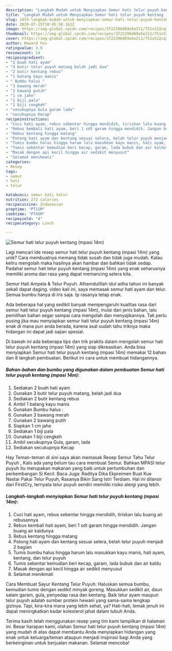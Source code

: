 ```yaml
---
description: "Langkah Mudah untuk Menyiapkan Semur hati telur puyuh kentang (mpasi 14m) yang Sempurna"
title: "Langkah Mudah untuk Menyiapkan Semur hati telur puyuh kentang (mpasi 14m) yang Sempurna"
slug: 1455-langkah-mudah-untuk-menyiapkan-semur-hati-telur-puyuh-kentang-mpasi-14m-yang-sempurna
date: 2020-07-15T10:45:50.161Z
image: https://img-global.cpcdn.com/recipes/3f22396d69a5e211/751x532cq70/semur-hati-telur-puyuh-kentang-mpasi-14m-foto-resep-utama.jpg
thumbnail: https://img-global.cpcdn.com/recipes/3f22396d69a5e211/751x532cq70/semur-hati-telur-puyuh-kentang-mpasi-14m-foto-resep-utama.jpg
cover: https://img-global.cpcdn.com/recipes/3f22396d69a5e211/751x532cq70/semur-hati-telur-puyuh-kentang-mpasi-14m-foto-resep-utama.jpg
author: Howard Fox
ratingvalue: 3.9
reviewcount: 14
recipeingredient:
- "2 buah hati ayam"
- "3 butir telur puyuh matang belah jadi dua"
- "2 butir kentang rebus"
- "1 batang kayu manis"
- " Bumbu halus "
- "3 bawang merah"
- "2 bawang putih"
- "1 cm jahe"
- "1 biji pala"
- "1 biji cengkeh"
- "secukupnya Gula garam lada"
- "secukupnya Kecap"
recipeinstructions:
- "Cuci hati ayam, rebus sebentar hingga mendidih, tiriskan lalu buang air rebusannya"
- "Rebus kembali hati ayam, beri 1 sdt garam hingga mendidih. Jangan buang air kaldunya"
- "Rebus kentang hingga matang"
- "Potong hati ayam dan kentang sesuai selera, belah telur puyuh menjadi 2 bagian"
- "Tumis bumbu halus hingga harum lalu masukkan kayu manis, hati ayam, kentang, dan telur puyuh"
- "Tumis sebentar kemudian beri kecap, garam, lada bubuk dan air kaldu"
- "Masak dengan api kecil hingga air sedikit menyusut"
- "Selamat menikmati"
categories:
- Resep
tags:
- semur
- hati
- telur

katakunci: semur hati telur 
nutrition: 272 calories
recipecuisine: Indonesian
preptime: "PT11M"
cooktime: "PT45M"
recipeyield: "4"
recipecategory: Lunch

---
```



![Semur hati telur puyuh kentang (mpasi 14m)](https://img-global.cpcdn.com/recipes/3f22396d69a5e211/751x532cq70/semur-hati-telur-puyuh-kentang-mpasi-14m-foto-resep-utama.jpg)

Lagi mencari ide resep semur hati telur puyuh kentang (mpasi 14m) yang unik? Cara membuatnya memang tidak susah dan tidak juga mudah. Kalau keliru mengolah maka hasilnya akan hambar dan bahkan tidak sedap. Padahal semur hati telur puyuh kentang (mpasi 14m) yang enak seharusnya memiliki aroma dan rasa yang dapat memancing selera kita.

Semur Hati Ampela &amp; Telur Puyuh. Alhamdulillah idul adha tahun ini banyak sekali dapat daging. video kali ini, saya memasak semur hati ayam dan telur. Semua bumbu hanya di iris saja. tp rasanya tetap enak.

Ada beberapa hal yang sedikit banyak mempengaruhi kualitas rasa dari semur hati telur puyuh kentang (mpasi 14m), mulai dari jenis bahan, lalu pemilihan bahan segar sampai cara mengolah dan menyajikannya. Tak perlu pusing jika mau menyiapkan semur hati telur puyuh kentang (mpasi 14m) enak di mana pun anda berada, karena asal sudah tahu triknya maka hidangan ini dapat jadi sajian spesial.


Di bawah ini ada beberapa tips dan trik praktis dalam mengolah semur hati telur puyuh kentang (mpasi 14m) yang siap dikreasikan. Anda bisa menyiapkan Semur hati telur puyuh kentang (mpasi 14m) memakai 12 bahan dan 8 langkah pembuatan. Berikut ini cara untuk membuat hidangannya.

<!--inarticleads1-->

##### Bahan-bahan dan bumbu yang digunakan dalam pembuatan Semur hati telur puyuh kentang (mpasi 14m):

1. Sediakan 2 buah hati ayam
1. Gunakan 3 butir telur puyuh matang, belah jadi dua
1. Sediakan 2 butir kentang rebus
1. Ambil 1 batang kayu manis
1. Gunakan  Bumbu halus :
1. Gunakan 3 bawang merah
1. Gunakan 2 bawang putih
1. Siapkan 1 cm jahe
1. Sediakan 1 biji pala
1. Gunakan 1 biji cengkeh
1. Ambil secukupnya Gula, garam, lada
1. Sediakan secukupnya Kecap


Hay Teman-teman di sini saya akan memasak Resep Semur Tahu Telur Puyuh , Kalo ada yang belum tau cara membuat Semur. Bahkan MPASI telur puyuh itu merupakan makanan yang baik untuk pertumbuhan dan perkembangan Si Kecil. Baca Juga: Raditya Dika Ekpreimen Buat Kue Nastar Pakai Telur Puyuh, Rasanya Bikin Sang Istri Terdiam. Hal ini dilansir dari FirstCry, ternyata telur puyuh sendiri memiliki risiko alergi yang lebih. 

<!--inarticleads2-->

##### Langkah-langkah menyiapkan Semur hati telur puyuh kentang (mpasi 14m):

1. Cuci hati ayam, rebus sebentar hingga mendidih, tiriskan lalu buang air rebusannya
1. Rebus kembali hati ayam, beri 1 sdt garam hingga mendidih. Jangan buang air kaldunya
1. Rebus kentang hingga matang
1. Potong hati ayam dan kentang sesuai selera, belah telur puyuh menjadi 2 bagian
1. Tumis bumbu halus hingga harum lalu masukkan kayu manis, hati ayam, kentang, dan telur puyuh
1. Tumis sebentar kemudian beri kecap, garam, lada bubuk dan air kaldu
1. Masak dengan api kecil hingga air sedikit menyusut
1. Selamat menikmati


Cara Membuat Sayur Kentang Telur Puyuh: Haluskan semua bumbu, kemudian tumis dengan sedikit minyak goreng. Masukkan sedikit air, daun salam garam, gula, penyedap rasa dan kentang. Baik telur ayam maupun telur puyuh adalah sumber protein hewani yang sama-sama lengkap gizinya. Tapi, kira-kira mana yang lebih sehat, ya? Hati-hati, lemak jenuh ini dapat meningkatkan kadar kolesterol jahat dalam tubuh Anda. 

Terima kasih telah menggunakan resep yang tim kami tampilkan di halaman ini. Besar harapan kami, olahan Semur hati telur puyuh kentang (mpasi 14m) yang mudah di atas dapat membantu Anda menyiapkan hidangan yang enak untuk keluarga/teman ataupun menjadi inspirasi bagi Anda yang berkeinginan untuk berjualan makanan. Selamat mencoba!
